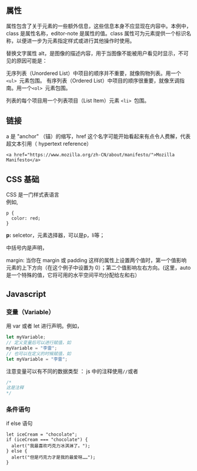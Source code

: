 ## 属性
属性包含了关于元素的一些额外信息，这些信息本身不应显现在内容中。本例中，class 是属性名称，editor-note 是属性的值。class 属性可为元素提供一个标识名称，以便进一步为元素指定样式或进行其他操作时使用。

替换文字属性 alt，是图像的描述内容，用于当图像不能被用户看见时显示，不可见的原因可能是：

无序列表（Unordered List）中项目的顺序并不重要，就像购物列表。用一个 `<ul> `元素包围。
有序列表（Ordered List）中项目的顺序很重要，就像烹调指南。用一个`<ol> `元素包围。

列表的每个项目用一个列表项目（List Item）元素 `<li> `包围。

## 链接
a 是 "anchor" （锚）的缩写，href 这个名字可能开始看起来有点令人费解，代表超文本引用（ hypertext reference）
```
<a href="https://www.mozilla.org/zh-CN/about/manifesto/">Mozilla Manifesto</a>
```




## CSS 基础
CSS 是一门样式表语言<br>
例如,
```
p {
  color: red;
}
```

**p:** selcetor，元素选择器，可以是p，li等；<br>

中括号内是声明，

margin: 当你在 margin 或 padding 这样的属性上设置两个值时，第一个值影响元素的上下方向（在这个例子中设置为 0）；第二个值影响左右方向。(这里，auto 是一个特殊的值，它将可用的水平空间平均分配给左和右）


## Javascript
### 变量（Variable）
用 var 或者 let 进行声明。例如，
```js
let myVariable;
// 定义变量后可以进行赋值，如
myVariable = "李雷";
// 也可以在定义的时候赋值，如
let myVariable = "李雷";
```

注意变量可以有不同的数据类型 ：
js 中的注释使用`//`或者 
```js
/*
这是注释
*/
```
### 条件语句
if else 语句
```
let iceCream = "chocolate";
if (iceCream === "chocolate") {
  alert("我最喜欢巧克力冰淇淋了。");
} else {
  alert("但是巧克力才是我的最爱呀……");
}

```
